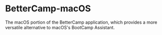 # BetterCamp-macOS
The macOS portion of the BetterCamp application, which provides a more versatile alternative to macOS's BootCamp Assistant.
